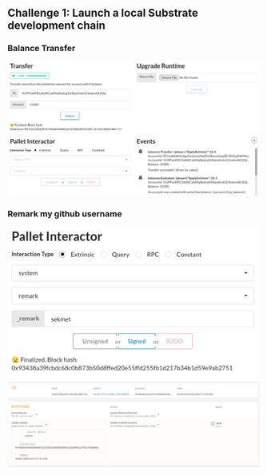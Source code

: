 ## Challenge 1: Launch a local Substrate development chain

### Balance Transfer
![Balance Transfer](./balance_transfer.png)

### Remark my github username
![Remark github username](./remark_github_username.png)
![Remarked github username](./remark_polkadotjs.png)
